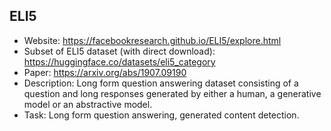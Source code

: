 ## ELI5
* Website: https://facebookresearch.github.io/ELI5/explore.html
* Subset of ELI5 dataset (with direct download): https://huggingface.co/datasets/eli5_category
* Paper: https://arxiv.org/abs/1907.09190
* Description: Long form question answering dataset consisting of a question and long responses
generated by either a human, a generative model or an abstractive model.
* Task: Long form question answering, generated content detection.
